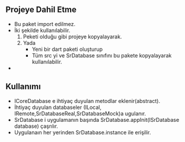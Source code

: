 
## Projeye Dahil Etme
 - Bu paket import edilmez.
 - İki şekilde kullanılabilir.
    1. Peketi olduğu gibi projeye kopyalayarak.
    2. Yada
        - Yeni bir dart paketi oluşturup
        - Tüm src yi ve SrDatabase sınıfını bu pakete kopyalayarak kullanılabilir.
 - 


## Kullanımı

 - ICoreDatabase e ihtiyaç duyulan metodlar eklenir(abstract).
 - İhtiyaç duyulan databaseler (ILocal, IRemote,SrDatabaseReal,SrDatabaseMock)a ugulanır.
 - SrDatabase i uygulamanın başında SrDatabase.appInit(ISrDatabase database) çaşrılır.
 - Uygulanaın her yerinden SrDatabase.instance ile erişilir.